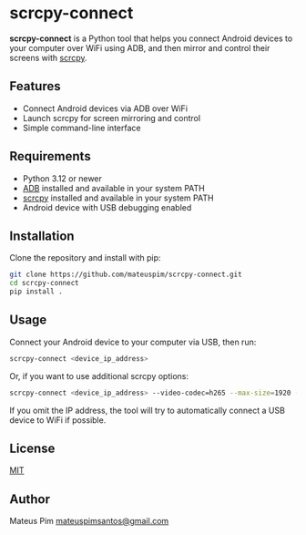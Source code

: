 # scrcpy-connect

**scrcpy-connect** is a Python tool that helps you connect Android devices to your computer over WiFi using ADB, and then mirror and control their screens with [scrcpy](https://github.com/Genymobile/scrcpy).

## Features

- Connect Android devices via ADB over WiFi
- Launch scrcpy for screen mirroring and control
- Simple command-line interface

## Requirements

- Python 3.12 or newer
- [ADB](https://developer.android.com/tools/adb) installed and available in your system PATH
- [scrcpy](https://github.com/Genymobile/scrcpy) installed and available in your system PATH
- Android device with USB debugging enabled

## Installation

Clone the repository and install with pip:

```bash
git clone https://github.com/mateuspim/scrcpy-connect.git
cd scrcpy-connect
pip install .
```

## Usage

Connect your Android device to your computer via USB, then run:

```bash
scrcpy-connect <device_ip_address>
```

Or, if you want to use additional scrcpy options:

```bash
scrcpy-connect <device_ip_address> --video-codec=h265 --max-size=1920 --max-fps=60 --no-audio --keyboard=uhid
```

If you omit the IP address, the tool will try to automatically connect a USB device to WiFi if possible.

## License

[MIT](LICENSE)

## Author

Mateus Pim
mateuspimsantos@gmail.com